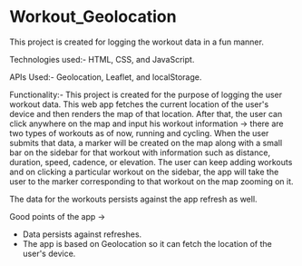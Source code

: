 # Workout_Geolocation

This project is created for logging the workout data in a fun manner.

Technologies used:- HTML, CSS, and JavaScript.

APIs Used:- Geolocation, Leaflet, and localStorage.

Functionality:- This project is created for the purpose of logging the user workout data. This web app fetches the current location of the user's device and then renders the map of that location.
After that, the user can click anywhere on the map and input his workout information -> there are two types of workouts as of now, running and cycling. When the user submits that data, a marker will
be created on the map along with a small bar on the sidebar for that workout with information such as distance, duration, speed, cadence, or elevation. The user can keep adding workouts and on clicking 
a particular workout on the sidebar, the app will take the user to the marker corresponding to that workout on the map zooming on it.

The data for the workouts persists against the app refresh as well.


Good points of the app -> 
* Data persists against refreshes.
* The app is based on Geolocation so it can fetch the location of the user's device.


